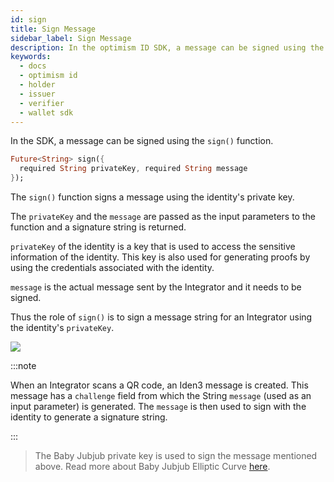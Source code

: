 ```yaml
---
id: sign
title: Sign Message
sidebar_label: Sign Message
description: In the optimism ID SDK, a message can be signed using the sign() function.
keywords:
  - docs
  - optimism id
  - holder
  - issuer
  - verifier
  - wallet sdk
---
```


In the SDK, a message can be signed using the `sign()` function.

```dart
Future<String> sign({
  required String privateKey, required String message
});
```

The `sign()` function signs a message using the identity's private key.

The `privateKey` and the `message` are passed as the input parameters to the function and a signature string is returned.

`privateKey` of the identity is a key that is used to access the sensitive information of the identity. This key is also used for generating proofs by using the credentials associated with the identity.

`message` is the actual message sent by the Integrator and it needs to be signed.

Thus the role of `sign()` is to sign a message string for an Integrator using the identity's `privateKey`.

![](/img/identity-wallet.png)

:::note

When an Integrator scans a QR code, an Iden3 message is created. This message has a `challenge` field from which the String `message` (used as an input parameter) is generated. The `message` is then used to sign with the identity to generate a signature string.

:::

> The Baby Jubjub private key is used to sign the message mentioned above. Read more about Baby Jubjub Elliptic Curve [here](https://eips.ethereum.org/EIPS/eip-2494).
